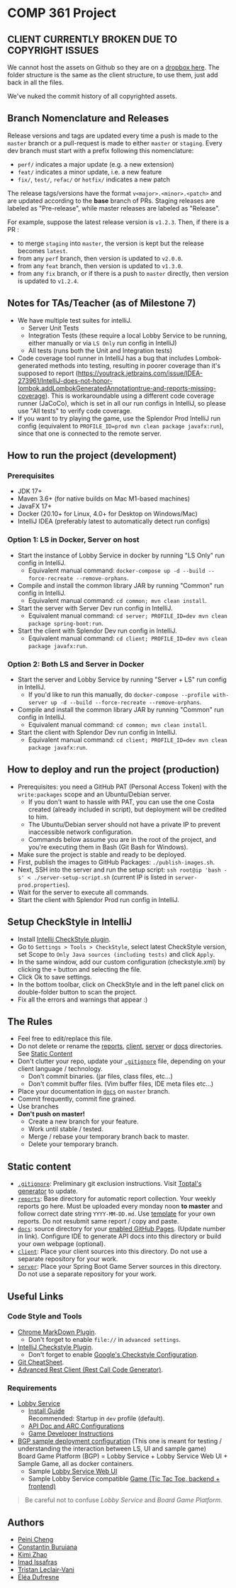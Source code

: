 # COMP 361 Project

## CLIENT CURRENTLY BROKEN DUE TO COPYRIGHT ISSUES

We cannot host the assets on Github so they are on a [dropbox here](https://www.dropbox.com/scl/fo/manpbhoyz0a5i0dminrlq/h?rlkey=sih0mgwp2hbuhzeyq8o31cwdj&dl=0). The folder structure is the same as the client structure, to use them, just add back in all the files.

We've nuked the commit history of all copyrighted assets.

## Branch Nomenclature and Releases
Release versions and tags are updated every time a push is made to the ``master`` branch or a pull-request is made to 
either ``master`` or ``staging``. Every dev branch must start with a prefix following this nomenclature:

* ``perf/`` indicates a major update (e.g. a new extension)
* ``feat/`` indicates a minor update, i.e. a new feature
* ``fix/``, ``test/``, ``refac/`` or ``hotfix/``  indicates a new patch

The release tags/versions have the format ``v<major>.<minor>.<patch>`` and are updated according to the 
**base** branch of PRs. Staging releases are labeled as "Pre-release", while master
releases are labeled as "Release".

For example, suppose the latest release version is ``v1.2.3``. Then, if there is a PR :
* to merge ``staging`` into ``master``, the version is kept but the release becomes ``latest``.
* from any ``perf`` branch, then version is updated to ``v2.0.0``.
* from any ``feat`` branch, then version is updated to ``v1.3.0``.
* from any ``fix`` branch, or if there is a push to ``master`` directly, then version is updated to ``v1.2.4``.

## Notes for TAs/Teacher (as of Milestone 7)
 * We have multiple test suites for intelliJ.
   * Server Unit Tests
   * Integration Tests (these require a local Lobby Service to be running, either manually or via ```LS Only``` run config in IntelliJ)
   * All tests (runs both the Unit and Integration tests)
 * Code coverage tool runner in IntelliJ has a bug that includes Lombok-generated methods into testing, resulting in poorer coverage than it's supposed to report (https://youtrack.jetbrains.com/issue/IDEA-273961/IntelliJ-does-not-honor-lombok.addLombokGeneratedAnnotationtrue-and-reports-missing-coverage). This is workaroundable using a different code coverage runner (JaCoCo), which is set in all our run configs in IntelliJ, so please use "All tests" to verify code coverage.
 * If you want to try playing the game, use the Splendor Prod IntelliJ run config (equivalent to ```PROFILE_ID=prod mvn clean package javafx:run```), since that one is connected to the remote server.

## How to run the project (development)
### Prerequisites
  * JDK 17+
  * Maven 3.6+ (for native builds on Mac M1-based machines)
  * JavaFX 17+
  * Docker (20.10+ for Linux, 4.0+ for Desktop on Windows/Mac)
  * IntelliJ IDEA (preferably latest to automatically detect run configs)

### Option 1: LS in Docker, Server on host
  * Start the instance of Lobby Service in docker by running "LS Only" run config in IntelliJ.
    * Equivalent manual command: ```docker-compose up -d --build --force-recreate --remove-orphans```.
  * Compile and install the common library JAR by running "Common" run config in IntelliJ.
    * Equivalent manual command: ```cd common; mvn clean install```.
  * Start the server with Server Dev run config in IntelliJ.
    * Equivalent manual command: ```cd server; PROFILE_ID=dev mvn clean package spring-boot:run```.
  * Start the client with Splendor Dev run config in IntelliJ.
    * Equivalent manual command: ```cd client; PROFILE_ID=dev mvn clean package javafx:run```.

### Option 2: Both LS and Server in Docker
  * Start the server and Lobby Service by running "Server + LS" run config in IntelliJ.
    * If you'd like to run this manually, do ```docker-compose --profile with-server up -d --build --force-recreate --remove-orphans```.
  * Compile and install the common library JAR by running "Common" run config in IntelliJ.
      * Equivalent manual command: ```cd common; mvn clean install```.
  * Start the client with Splendor Dev run config in IntelliJ.
    * Equivalent manual command: ```cd client; PROFILE_ID=dev mvn clean package javafx:run```.

## How to deploy and run the project (production)
  * Prerequisites: you need a GitHub PAT (Personal Access Token) with the `write:packages` scope and an Ubuntu/Debian server.
    * If you don't want to hassle with PAT, you can use the one Costa created (already included in script), but deployment will be credited to him.
    * The Ubuntu/Debian server should not have a private IP to prevent inaccessible network configuration.
    * Commands below assume you are in the root of the project, and you're executing them in Bash (Git Bash for Windows).
  * Make sure the project is stable and ready to be deployed.
  * First, publish the images to GitHub Packages:  ```./publish-images.sh```.
  * Next, SSH into the server and run the setup script: ```ssh root@ip 'bash -s' < ./server-setup-script.sh``` (current IP is listed in ```server-prod.properties```).
  * Wait for the server to execute all commands.
  * Start the client with Splendor Prod run config in IntelliJ.

## Setup CheckStyle in IntelliJ
* Install [Intellij CheckStyle plugin](https://plugins.jetbrains.com/plugin/1065-checkstyle-idea).
* Go to `Settings > Tools > CheckStyle`, select latest CheckStyle version, set Scope to `Only Java sources (including tests)` and click `Apply`.
* In the same window, add our custom configuration (checkstyle.xml) by clicking the `+` button and selecting the file.
* Click Ok to save settings.
* In the bottom toolbar, click on CheckStyle and in the left panel click on double-folder button to scan the project.
* Fix all the errors and warnings that appear :)

## The Rules

 * Feel free to edit/replace this file.
 * Do not delete or rename the [reports](reports), [client](client), [server](server) or [docs](docs) directories.  
See [Static Content](#static-content)
 * Don't clutter your repo, update your [```.gitignore```](.gitignore) file, depending on your client language / technology.
    * Don't commit binaries. (jar files, class files, etc...)
    * Don't commit buffer files. (Vim buffer files, IDE meta files etc...)
 * Place your documentation in [```docs```](docs) on `master` branch.
 * Commit frequently, commit fine grained.
 * Use branches
 * **Don't push on master!**
    * Create a new branch for your feature.
    * Work until stable / tested.
    * Merge / rebase your temporary branch back to master.
    * Delete your temporary branch.

## Static content

 * [```.gitignore```](.gitignore): Preliminary git exclusion instructions. Visit [Toptal's generator](https://www.toptal.com/developers/gitignore) to update.
 * [```reports```](reports): Base directory for automatic report collection. Your weekly reports go here. Must be uploaded every monday noon **to master** and follow correct date string ```YYYY-MM-DD.md```. Use [template](reports/YYYY-MM-DD.md) for your own reports. Do not resubmit same report / copy and paste.
 * [```docs```](docs): source directory for your [enabled GitHub Pages](https://comp361.github.io/f2022-hexanome-00/). (Update number in link). Configure IDE to generate API docs into this directory or build your own webpage (optional).
 *  [```client```](client): Place your client sources into this directory. Do not use a separate repository for your work.
 * [```server```](server): Place your Spring Boot Game Server sources in this directory. Do not use a separate repository for your work.

## Useful Links

### Code Style and Tools

 * [Chrome MarkDown Plugin](https://chrome.google.com/webstore/detail/markdown-viewer/ckkdlimhmcjmikdlpkmbgfkaikojcbjk?hl=en).
    * Don't forget to enable ```file://``` in ```advanced settings```.
 * [IntelliJ Checkstyle Plugin](https://plugins.jetbrains.com/plugin/1065-checkstyle-idea).
    * Don't forget to enable [Google's Checkstyle Configuration](https://raw.githubusercontent.com/checkstyle/checkstyle/master/src/main/resources/google_checks.xml).
 * [Git CheatSheet](git-cheatsheet.md).
 * [Advanced Rest Client (Rest Call Code Generator)](https://docs.advancedrestclient.com/installation).

### Requirements

 * [Lobby Service](https://github.com/kartoffelquadrat/LobbyService)
    * [Install Guide](https://github.com/kartoffelquadrat/LobbyService/blob/master/markdown/build-deploy.md)  
Recommended: Startup in ```dev``` profile (default).
    * [API Doc and ARC Configurations](https://github.com/kartoffelquadrat/LobbyService/blob/master/markdown/api.md)
    * [Game Developer Instructions](https://github.com/kartoffelquadrat/LobbyService/blob/master/markdown/game-dev.md)
 * [BGP sample deployment configuration](https://github.com/kartoffelquadrat/BoardGamePlatform) (This one is meant for testing / understanding the interaction between LS, UI and sample game)  
Board Game Platform (BGP) = Lobby Service + Lobby Service Web UI + Sample Game, all as docker containers.
    * Sample [Lobby Service Web UI](https://github.com/kartoffelquadrat/LobbyServiceWebInterface)
    * Sample Lobby Service compatible [Game (Tic Tac Toe, backend + frontend)](https://github.com/kartoffelquadrat/BgpXox)

 > Be careful not to confuse *Lobby Service* and *Board Game Platform*.

## Authors
 * [Peini Cheng](https://github.com/PeiniCheng)
 * [Constantin Buruiana](https://github.com/ConstBur)
 * [Kimi Zhao](https://github.com/kimikimizz)
 * [Imad Issafras](https://github.com/UnHappySquid)
 * [Tristan Leclair-Vani](https://github.com/TristanLeclair)
 * [Éléa Dufresne](https://github.com/eleadufresne)

